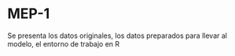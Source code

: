 # MEP-1
Se presenta los datos originales, los datos preparados para llevar al modelo, el entorno de trabajo en R
